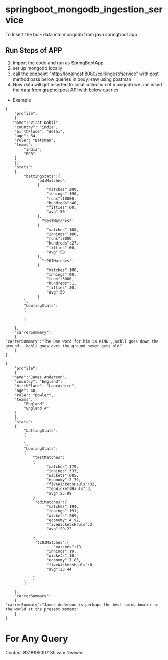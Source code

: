 # springboot_mongodb_ingestion_service
To Insert the bulk data into mongodb from java springboot app 
## Run Steps of APP 
1. Import the code and run as SpringBootApp
2. set up mongodb locally 
3. call the endpoint "http://localhost:8080/call/ingest/service" with post method 
pass below queries in body>raw using postman 
4. Now data will get inserted to local collection of mongodb
we can insert the data from graphql post API with below queries 
* Example

```
{
    "profile":
    {
   "name":"Virat Kohli",
    "country": "india",
    "birthPlace": "delhi",
    "age": 34,
    "role": "Batsman",
    "teams": [
        "india",
        "RCB"
    ]
    },
    "stats":
    {
        "battingStats":{
              "odiMatches":
              {
                  "matches":200,
                  "innings":190,
                  "runs":10000,
                  "hundreds":40,
                  "fifties":60,
                  "avg":50
              },
                "testMatches":
              {
                  "matches":100,
                  "innings":180,
                  "runs":8000,
                  "hundreds":27,
                  "fifties":60,
                  "avg":50
              },
                "t20IMatches":
              {
                  "matches":100,
                  "innings":90,
                  "runs":3000,
                  "hundreds":1,
                  "fifties":30,
                  "avg":50
              }
        },
        "bowlingStats":
        {

        }
       
    },
    "carrerSummary":
    {
"carrerSummary":"The One word for him is KING ,,Kohli goes down the ground ..kohli goes over the ground never gets old"
    }
}
```

```
{
    "profile":
    {
   "name":"James Anderson",
    "country": "England",
    "birthPlace": "Lancashire",
    "age": 40,
    "role": "Bowler",
    "teams": [
        "England",
        "England A"
    ]
    },
    "stats":
    {
        "battingStats":
        {
              
        },
        "bowlingStats":
        {
            "testMatches":
            {
                  "matches":179,
                  "innings":333,
                  "wickets":685,
                  "economy":2.79,
                  "fiveWicketsHauls":32,
                  "tenWicketsHauls":3,
                  "avg":25.99
            },
             "odiMatches":{
                  "matches":194,
                  "innings":191,
                  "wickets":269,
                  "economy":4.92,
                  "fiveWicketsHauls":2,
                  "avg":29.22
                
            },
             "t20IMatches":{
                     "matches":19,
                  "innings":19,
                  "wickets":18,
                  "economy":7.85,
                  "fiveWicketsHauls":0,
                  "avg":23.44
                
            }
        }
       
    },
    "carrerSummary":
    {
"carrerSummary":"James Anderson is perhaps the best swing bowler in the world at the present moment"
    }
}
```
# For Any Query 
Contact 8318195007 Shivam Dwivedi
